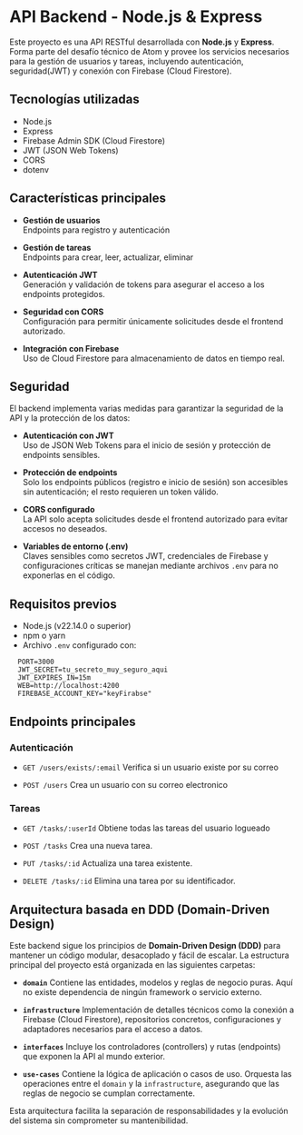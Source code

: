 # API Backend - Node.js & Express

Este proyecto es una API RESTful desarrollada con **Node.js** y **Express**.  
Forma parte del desafío técnico de Atom y provee los servicios necesarios para la gestión de usuarios y tareas, incluyendo autenticación, seguridad(JWT) y conexión con Firebase (Cloud Firestore).

## Tecnologías utilizadas

- Node.js
- Express
- Firebase Admin SDK (Cloud Firestore)
- JWT (JSON Web Tokens)
- CORS
- dotenv

## Características principales

- **Gestión de usuarios**  
  Endpoints para registro y autenticación

- **Gestión de tareas**  
  Endpoints para crear, leer, actualizar, eliminar

- **Autenticación JWT**  
  Generación y validación de tokens para asegurar el acceso a los endpoints protegidos.

- **Seguridad con CORS**  
  Configuración para permitir únicamente solicitudes desde el frontend autorizado.

- **Integración con Firebase**  
  Uso de Cloud Firestore para almacenamiento de datos en tiempo real.

## Seguridad

El backend implementa varias medidas para garantizar la seguridad de la API y la protección de los datos:

- **Autenticación con JWT**  
  Uso de JSON Web Tokens para el inicio de sesión y protección de endpoints sensibles.

- **Protección de endpoints**  
  Solo los endpoints públicos (registro e inicio de sesión) son accesibles sin autenticación; el resto requieren un token válido.

- **CORS configurado**  
  La API solo acepta solicitudes desde el frontend autorizado para evitar accesos no deseados.

- **Variables de entorno (.env)**  
  Claves sensibles como secretos JWT, credenciales de Firebase y configuraciones críticas se manejan mediante archivos `.env` para no exponerlas en el código.

## Requisitos previos

- Node.js (v22.14.0 o superior)
- npm o yarn
- Archivo `.env` configurado con:

```env
  PORT=3000
  JWT_SECRET=tu_secreto_muy_seguro_aqui
  JWT_EXPIRES_IN=15m
  WEB=http://localhost:4200
  FIREBASE_ACCOUNT_KEY="keyFirabse"
```

## Endpoints principales

### Autenticación

- `GET /users/exists/:email`
  Verifica si un usuario existe por su correo

- `POST /users`
  Crea un usuario con su correo electronico

### Tareas

- `GET /tasks/:userId`
  Obtiene todas las tareas del usuario logueado

- `POST /tasks`
  Crea una nueva tarea.

- `PUT /tasks/:id`
  Actualiza una tarea existente.

- `DELETE /tasks/:id`
  Elimina una tarea por su identificador.

## Arquitectura basada en DDD (Domain-Driven Design)

Este backend sigue los principios de **Domain-Driven Design (DDD)** para mantener un código modular, desacoplado y fácil de escalar.
La estructura principal del proyecto está organizada en las siguientes carpetas:

- **`domain`**
  Contiene las entidades, modelos y reglas de negocio puras.
  Aquí no existe dependencia de ningún framework o servicio externo.

- **`infrastructure`**
  Implementación de detalles técnicos como la conexión a Firebase (Cloud Firestore), repositorios concretos, configuraciones y adaptadores necesarios para el acceso a datos.

- **`interfaces`**
  Incluye los controladores (controllers) y rutas (endpoints) que exponen la API al mundo exterior.

- **`use-cases`**
  Contiene la lógica de aplicación o casos de uso.
  Orquesta las operaciones entre el `domain` y la `infrastructure`, asegurando que las reglas de negocio se cumplan correctamente.

Esta arquitectura facilita la separación de responsabilidades y la evolución del sistema sin comprometer su mantenibilidad.

```

```
